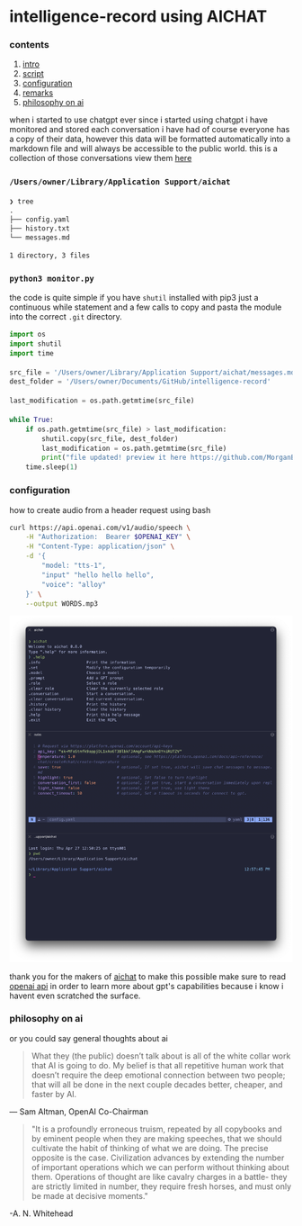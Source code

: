# intelligence-record using AICHAT

###  contents

1.  [intro](#intro)
2.  [script](#script)
3.  [configuration](#configuration)
4.  [remarks](#remarks)
5.  [philosophy on ai](#philosophy-on-ai)

when i started to use chatgpt ever since i started using chatgpt i have monitored and stored each conversation i have had of course everyone has a copy of their data, however this data will be formatted automatically into a markdown file and will always be accessible to the public world. this is a collection of those conversations view them [here](./messages.md)

### `/Users/owner/Library/Application Support/aichat`

```
❯ tree
.
├── config.yaml
├── history.txt
└── messages.md

1 directory, 3 files
```

###  `python3 monitor.py`

the code is quite simple if you have `shutil` installed with pip3 just a continuous while statement and a few calls to copy and pasta the module into the correct `.git` directory.

```python
import os
import shutil
import time

src_file = '/Users/owner/Library/Application Support/aichat/messages.md'
dest_folder = '/Users/owner/Documents/GitHub/intelligence-record'

last_modification = os.path.getmtime(src_file)

while True:
    if os.path.getmtime(src_file) > last_modification:
        shutil.copy(src_file, dest_folder)
        last_modification = os.path.getmtime(src_file)
        print("file updated! preview it here https://github.com/MorganBergen/intelligence-record.git")
    time.sleep(1)
```

###  configuration 

how to create audio from a header request using bash

```bash
curl https://api.openai.com/v1/audio/speech \
    -H "Authorization:  Bearer $OPENAI_KEY" \
    -H "Content-Type: application/json" \
    -d '{
        "model: "tts-1",
        "input" "hello hello hello",
        "voice": "alloy"
    }' \
    --output WORDS.mp3
```

<img src="./prev.png">

thank you for the makers of [aichat](https://github.com/sigoden/aichat) to make this possible
make sure to read [openai api](https://platform.openai.com/docs/api-reference/completions/create#chat) in order to learn more about gpt's capabilities because i know i havent even scratched the surface.  

###  philosophy on ai

or you could say general thoughts about ai

> What they (the public) doesn’t talk about is all of the white collar work that AI is going to do.  My belief is that all repetitive human work that doesn’t require the deep emotional connection between two people; that will all be done in the next couple decades better, cheaper, and faster by AI.

— Sam Altman, OpenAI Co-Chairman

> "It is a profoundly erroneous truism, repeated by all copybooks and by eminent people when they are making speeches, that we should cultivate the habit of thinking of what we are doing. The precise opposite is the case. Civilization advances by extending the number of important operations which we can perform without thinking about them. Operations of thought are like cavalry charges in a battle- they are strictly limited in number, they require fresh horses, and must only be made at decisive moments."

-A. N. Whitehead

